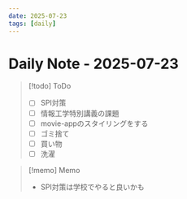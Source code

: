 ```yaml
---
date: 2025-07-23
tags: [daily]
---
```


# Daily Note - 2025-07-23

> [!todo] ToDo
> - [ ] SPI対策
> - [ ] 情報工学特別講義の課題
> - [ ] movie-appのスタイリングをする
> - [ ] ゴミ捨て
> - [ ] 買い物
> - [ ] 洗濯

> [!memo] Memo
> - SPI対策は学校でやると良いかも
